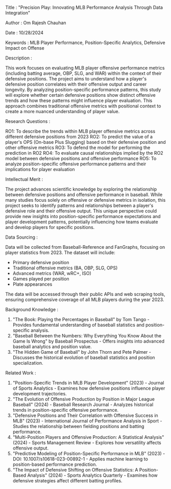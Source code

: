 Title : "Precision Play: Innovating MLB Performance Analysis Through Data Integration" 

Author : Om Rajesh Chauhan

Date : 10/28/2024

Keywords : MLB Player Performance, Position-Specific Analytics, Defensive Impact on Offense

Description :

This work focuses on evaluating MLB player offensive performance metrics (including batting average, OBP, SLG, and WAR) within the context of their defensive positions. The project aims to understand how a player's defensive position correlates with their offensive output and career longevity. By analyzing position-specific performance patterns, this study will explore whether certain defensive positions show distinct offensive trends and how these patterns might influence player evaluation. This approach combines traditional offensive metrics with positional context to create a more nuanced understanding of player value.

Research Questions :

RO1: To describe the trends within MLB player offensive metrics across different defensive positions from 2023
RO2: To predict the value of a player's OPS (On-base Plus Slugging) based on their defensive position and other        offensive metrics
RO3: To defend the model for performing the prediction in RO2
RO4: To evaluate causal relationships implied by the RO2 model between defensive positions and offensive performance
RO5: To analyze position-specific offensive performance patterns and their implications for player evaluation

Intellectual Merit :

The project advances scientific knowledge by exploring the relationship between defensive positions and offensive performance in baseball. While many studies focus solely on offensive or defensive metrics in isolation, this project seeks to identify patterns and relationships between a player's defensive role and their offensive output. This unique perspective could provide new insights into position-specific performance expectations and player development patterns, potentially influencing how teams evaluate and develop players for specific positions.

Data Sourcing :

Data will be collected from Baseball-Reference and FanGraphs, focusing on player statistics from 2023. The dataset will include:

- Primary defensive position
- Traditional offensive metrics (BA, OBP, SLG, OPS)
- Advanced metrics (WAR, wRC+, ISO)
- Games played per position
- Plate appearances

The data will be accessed through their public APIs and web scraping tools, ensuring comprehensive coverage of all MLB players during the year 2023.

Background Knowledge :

1. "The Book: Playing the Percentages in Baseball" by Tom Tango - Provides fundamental understanding of baseball statistics and position-specific analysis.
2. "Baseball Between the Numbers: Why Everything You Know About the Game Is Wrong" by Baseball Prospectus - Offers insights into advanced baseball analytics and position value.
3. "The Hidden Game of Baseball" by John Thorn and Pete Palmer - Discusses the historical evolution of baseball statistics and position specialization.

Related Work :

1. "Position-Specific Trends in MLB Player Development" (2023) - Journal of Sports Analytics - Examines how defensive positions influence player development trajectories.
2. "The Evolution of Offensive Production by Position in Major League Baseball" (2024) - Baseball Research Journal - Analyzes historical trends in position-specific offensive performance.
3. "Defensive Positions and Their Correlation with Offensive Success in MLB" (2023) - International Journal of Performance Analysis in Sport - Studies the relationship between fielding positions and batting performance.
4. "Multi-Position Players and Offensive Production: A Statistical Analysis" (2024) - Sports Management Review - Explores how versatility affects offensive output.
5. "Predictive Modeling of Position-Specific Performance in MLB" (2023) - DOI: 10.1007/s10618-023-00892-1 - Applies machine learning to position-based performance prediction.
6. "The Impact of Defensive Shifting on Offensive Statistics: A Position-Based Analysis" (2024) - Sports Analytics Quarterly - Examines how defensive strategies affect different batting profiles.